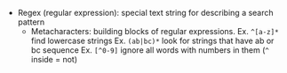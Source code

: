 -  Regex (regular expression): special text string for describing a search pattern
	- Metacharacters: building blocks of regular expressions.
		 Ex. `^[a-z]*` find lowercase strings
		 Ex. `(ab|bc)*` look for strings that have ab or bc sequence
		 Ex. `[^0-9]` ignore all words with numbers in them (`^` inside = not)